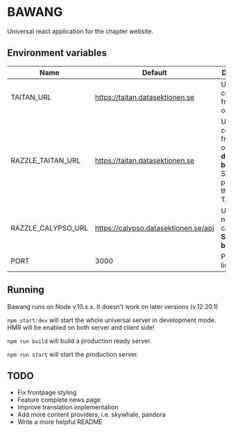 BAWANG
======

Universal react application for the chapter website.

Environment variables
-------

| Name               | Default                              | Description                                                                                         |
|--------------------|--------------------------------------|-----------------------------------------------------------------------------------------------------|
| TAITAN_URL         | https://taitan.datasektionen.se      | URL to get contents from taitan on                                                                  |
| RAZZLE_TAITAN_URL  | https://taitan.datasektionen.se      | URL to get contents from taitan on. **Set during build**. Should probably be the same as TAITAN_URL |
| RAZZLE_CALYPSO_URL | https://calypso.datasektionen.se/api | URL to get news from calypso on. **Set during build**                                               |
| PORT               | 3000                                 | Port to listen on                                                                                   |

Running
-------
Bawang runs on Node v.10.x.x. It doesn't work on later versions (v.12.20.1)

`npm start:dev` will start the whole universal server in development mode. HMR will be enabled on both server and client side!

`npm run build` will build a production ready server.

`npm run start` will start the production server.

TODO
----
- Fix frontpage styling
- Feature complete news page
- Improve translation implementation
- Add more content providers, i.e. skywhale, pandora
- Write a more helpful README
